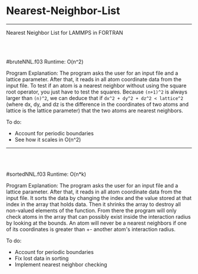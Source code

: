 # Nearest-Neighbor-List
---


Nearest Neighbor List for LAMMPS in FORTRAN


 <br /> <br />

#bruteNNL.f03
Runtime: O(n^2)

Program Explanation:
  The program asks the user for an input file and a lattice parameter. After that, it reads in all atom coordinate data from the input file. To test if an atom is a nearest neighbor without using the square root operator, you just have to test the squares. Because `(n+1)^2` is always larger than `(n)^2`, we can deduce that if `dx^2 + dy^2 + dz^2 < lattice^2` (where dx, dy, and dz is the difference in the coordinates of two atoms and lattice is the lattice parameter) that the two atoms are nearest neighbors. 
  
To do:
  - Account for periodic boundaries
  - See how it scales in O(n^2)
  
---
 <br /> <br />

#sortedNNL.f03
Runtime: O(n*k)

Program Explanation:
  The program asks the user for an input file and a lattice parameter. After that, it reads in all atom coordinate data from the input file. It sorts the data by changing the index and the value stored at that index in the array that holds data. Then it shrinks the array to destroy all non-valued elements of the function. From there the program will only check atoms in the array that can possibly exist inside the interaction radius by looking at the bounds. An atom will never be a nearest neighbors if one of its coordinates is greater than +- another atom's interaction radius.
  
To do:
  - Account for periodic boundaries
  - Fix lost data in sorting
  - Implement nearest neighbor checking
